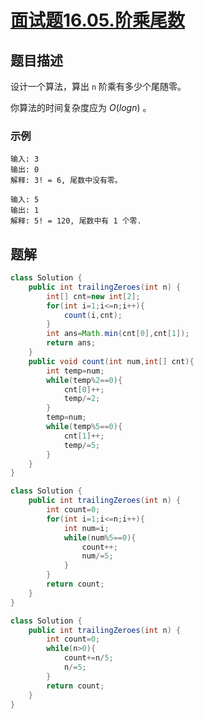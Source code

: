 # [面试题16.05.阶乘尾数](https://leetcode-cn.com/problems/factorial-zeros-lcci/)
## 题目描述
设计一个算法，算出 `n` 阶乘有多少个尾随零。

你算法的时间复杂度应为 $O(logn)$ 。
### 示例
```
输入: 3
输出: 0
解释: 3! = 6, 尾数中没有零。
```
```
输入: 5
输出: 1
解释: 5! = 120, 尾数中有 1 个零.
```
## 题解
```java
class Solution {
    public int trailingZeroes(int n) {
        int[] cnt=new int[2];
        for(int i=1;i<=n;i++){
            count(i,cnt);
        }
        int ans=Math.min(cnt[0],cnt[1]);
        return ans;
    }
    public void count(int num,int[] cnt){
        int temp=num;
        while(temp%2==0){
            cnt[0]++;
            temp/=2;
        }
        temp=num;
        while(temp%5==0){
            cnt[1]++;
            temp/=5;
        }
    }
}
```
```java
class Solution {
    public int trailingZeroes(int n) {
        int count=0;
        for(int i=1;i<=n;i++){
            int num=i;
            while(num%5==0){
                count++;
                num/=5;
            }
        }
        return count;
    }
}
```
```java
class Solution {
    public int trailingZeroes(int n) {
        int count=0;
        while(n>0){
            count+=n/5;
            n/=5;
        }
        return count;
    }
}
```

